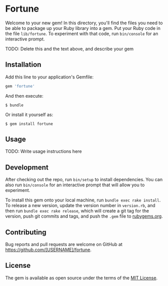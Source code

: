 # Fortune

Welcome to your new gem! In this directory, you'll find the files you need to be able to package up your Ruby library into a gem. Put your Ruby code in the file `lib/fortune`. To experiment with that code, run `bin/console` for an interactive prompt.

TODO: Delete this and the text above, and describe your gem

## Installation

Add this line to your application's Gemfile:

```ruby
gem 'fortune'
```

And then execute:

    $ bundle

Or install it yourself as:

    $ gem install fortune

## Usage

TODO: Write usage instructions here

## Development

After checking out the repo, run `bin/setup` to install dependencies. You can also run `bin/console` for an interactive prompt that will allow you to experiment.

To install this gem onto your local machine, run `bundle exec rake install`. To release a new version, update the version number in `version.rb`, and then run `bundle exec rake release`, which will create a git tag for the version, push git commits and tags, and push the `.gem` file to [rubygems.org](https://rubygems.org).

## Contributing

Bug reports and pull requests are welcome on GitHub at https://github.com/[USERNAME]/fortune.

## License

The gem is available as open source under the terms of the [MIT License](https://opensource.org/licenses/MIT).
